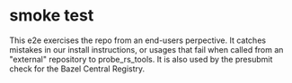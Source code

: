 # smoke test

This e2e exercises the repo from an end-users perpective.
It catches mistakes in our install instructions, or usages that fail when called from an "external" repository to probe_rs_tools.
It is also used by the presubmit check for the Bazel Central Registry.
